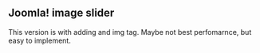 Joomla! image slider
---
This version is with adding and img tag. Maybe not best perfomarnce, but easy to implement.

